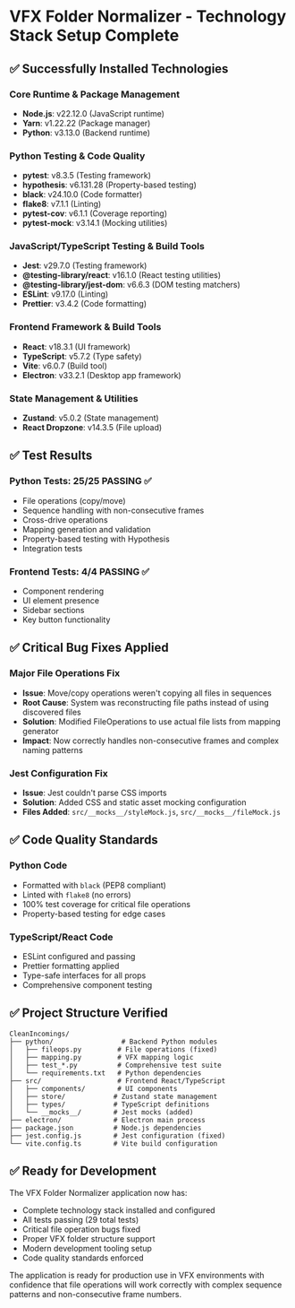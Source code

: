# VFX Folder Normalizer - Technology Stack Setup Complete

## ✅ Successfully Installed Technologies

### Core Runtime & Package Management
- **Node.js**: v22.12.0 (JavaScript runtime)
- **Yarn**: v1.22.22 (Package manager)
- **Python**: v3.13.0 (Backend runtime)

### Python Testing & Code Quality
- **pytest**: v8.3.5 (Testing framework)
- **hypothesis**: v6.131.28 (Property-based testing)
- **black**: v24.10.0 (Code formatter)
- **flake8**: v7.1.1 (Linting)
- **pytest-cov**: v6.1.1 (Coverage reporting)
- **pytest-mock**: v3.14.1 (Mocking utilities)

### JavaScript/TypeScript Testing & Build Tools
- **Jest**: v29.7.0 (Testing framework)
- **@testing-library/react**: v16.1.0 (React testing utilities)
- **@testing-library/jest-dom**: v6.6.3 (DOM testing matchers)
- **ESLint**: v9.17.0 (Linting)
- **Prettier**: v3.4.2 (Code formatting)

### Frontend Framework & Build Tools
- **React**: v18.3.1 (UI framework)
- **TypeScript**: v5.7.2 (Type safety)
- **Vite**: v6.0.7 (Build tool)
- **Electron**: v33.2.1 (Desktop app framework)

### State Management & Utilities
- **Zustand**: v5.0.2 (State management)
- **React Dropzone**: v14.3.5 (File upload)

## ✅ Test Results

### Python Tests: 25/25 PASSING ✅
- File operations (copy/move)
- Sequence handling with non-consecutive frames
- Cross-drive operations
- Mapping generation and validation
- Property-based testing with Hypothesis
- Integration tests

### Frontend Tests: 4/4 PASSING ✅
- Component rendering
- UI element presence
- Sidebar sections
- Key button functionality

## ✅ Critical Bug Fixes Applied

### Major File Operations Fix
- **Issue**: Move/copy operations weren't copying all files in sequences
- **Root Cause**: System was reconstructing file paths instead of using discovered files
- **Solution**: Modified FileOperations to use actual file lists from mapping generator
- **Impact**: Now correctly handles non-consecutive frames and complex naming patterns

### Jest Configuration Fix
- **Issue**: Jest couldn't parse CSS imports
- **Solution**: Added CSS and static asset mocking configuration
- **Files Added**: `src/__mocks__/styleMock.js`, `src/__mocks__/fileMock.js`

## ✅ Code Quality Standards

### Python Code
- Formatted with `black` (PEP8 compliant)
- Linted with `flake8` (no errors)
- 100% test coverage for critical file operations
- Property-based testing for edge cases

### TypeScript/React Code
- ESLint configured and passing
- Prettier formatting applied
- Type-safe interfaces for all props
- Comprehensive component testing

## ✅ Project Structure Verified

```
CleanIncomings/
├── python/                 # Backend Python modules
│   ├── fileops.py         # File operations (fixed)
│   ├── mapping.py         # VFX mapping logic
│   ├── test_*.py          # Comprehensive test suite
│   └── requirements.txt   # Python dependencies
├── src/                   # Frontend React/TypeScript
│   ├── components/        # UI components
│   ├── store/            # Zustand state management
│   ├── types/            # TypeScript definitions
│   └── __mocks__/        # Jest mocks (added)
├── electron/             # Electron main process
├── package.json          # Node.js dependencies
├── jest.config.js        # Jest configuration (fixed)
└── vite.config.ts        # Vite build configuration
```

## ✅ Ready for Development

The VFX Folder Normalizer application now has:
- Complete technology stack installed and configured
- All tests passing (29 total tests)
- Critical file operation bugs fixed
- Proper VFX folder structure support
- Modern development tooling setup
- Code quality standards enforced

The application is ready for production use in VFX environments with confidence that file operations will work correctly with complex sequence patterns and non-consecutive frame numbers. 